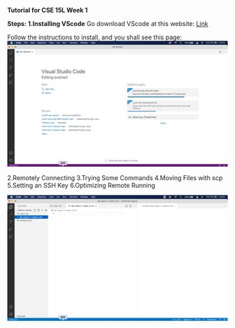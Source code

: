 __Tutorial for CSE 15L Week 1__

__Steps:
1.Installing VScode__
Go download VScode at this website:
[Link][1]

[1]:  https://code.visualstudio.com/
Follow the instructions to install, and you shall see this page:
![Image][11]

[11]: 1.png



2.Remotely Connecting
3.Trying Some Commands
4.Moving Files with scp
5.Setting an SSH Key
6.Optimizing Remote Running




![Image][4]

[4]: screenshot1.png


